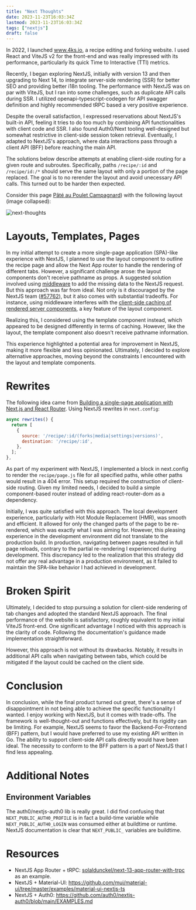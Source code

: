 ```yaml
---
title: "Next Thoughts"
date: 2023-11-23T16:03:34Z
lastmod: 2023-11-23T16:03:34Z
tags: ["nextjs"]
draft: false
---
```


In 2022, I launched www.4ks.io, a recipe editing and forking website. I used React and ViteJS v2 for the front-end and was really impressed with its performance, particularly its quick Time to Interactive (TTI) metrics.

Recently, I began exploring NextJS, initially with version 13 and then upgrading to Next 14, to integrate server-side rendering (SSR) for better SEO and providing better i18n tooling. The performance with NextJS was on par with ViteJS, but I ran into some challenges, such as duplicate API calls during SSR. I utilized openapi-typescript-codegen for API swagger definition and highly recommended tRPC based a very positive experience.

Despite the overall satisfaction, I expressed reservations about NextJS's built-in API, feeling it tries to do too much by combining API functionalities with client code and SSR. I also found Auth0/Next tooling well-designed but somewhat restrictive in client-side session token retrieval. Eventually, I adapted to NextJS's approach, where data interactions pass through a client API (BFF) before reaching the main API.

The solutions below describe attempts at enabling client-side routing for a given route and subroutes. Specifically, paths `/recipe/:id` and `/recipe/id:/*` should serve the same layout with only a portion of the page replaced. The goal is to no rerender the layout and avoid unecessary API calls. This turned out to be harder then expected.

Consider this page [Pâté au Poulet Campagnard](https://www.4ks.io/recipe/0j8MYMJBGhUirs6sFDPT-pate-au-poulet-campagnard)) with the following layout (image collapsed):

![next-thoughts](/images/next-thoughts-layout.png)

# Layouts, Templates, Pages

In my initial attempt to create a more single-page application (SPA)-like experience with NextJS, I planned to use the layout component to outline the recipe page and allow the Next App router to handle the rendering of different tabs. However, a significant challenge arose: the layout components don't receive pathname as props. A suggested solution involved using [middleware](https://github.com/vercel/next.js/issues/43704#issuecomment-1411186664) to add the missing data to the NextJS request. But this approach was far from ideal. Not only is it discouraged by the NextJS team ([#57762](https://github.com/vercel/next.js/issues/57762)), but it also comes with substantial tradeoffs. For instance, using middleware interferes with the [client-side caching of rendered server components](https://github.com/vercel/next.js/issues/43704#issuecomment-1455214392), a key feature of the layout component.

Realizing this, I considered using the template component instead, which appeared to be designed differently in terms of caching. However, like the layout, the template component also doesn't receive pathname information.

This experience highlighted a potential area for improvement in NextJS, making it more flexible and less opinionated. Ultimately, I decided to explore alternative approaches, moving beyond the constraints I encountered with the layout and template components.

# Rewrites

The following idea came from [Building a single-page application with Next.js and React Router](https://colinhacks.com/essays/building-a-spa-with-nextjs). Using NextJS rewrites in `next.config`:

```javascript
async rewrites() {
  return [
    {
      source: '/recipe/:id/(forks|media|settings|versions)',
      destination: '/recipe/:id',
    },
  ];
},
```

As part of my experiment with NextJS, I implemented a block in next.config to render the `recipe/page.js` file for all specified paths, while other paths would result in a 404 error. This setup required the construction of client-side routing. Given my limited needs, I decided to build a simple component-based router instead of adding react-router-dom as a dependency.

Initially, I was quite satisfied with this approach. The local development experience, particularly with Hot Module Replacement (HMR), was smooth and efficient. It allowed for only the changed parts of the page to be re-rendered, which was exactly what I was aiming for. However, this pleasing experience in the development environment did not translate to the production build. In production, navigating between pages resulted in full page reloads, contrary to the partial re-rendering I experienced during development. This discrepancy led to the realization that this strategy did not offer any real advantage in a production environment, as it failed to maintain the SPA-like behavior I had achieved in development.

# Broken Spirit

Ultimately, I decided to stop pursuing a solution for client-side rendering of tab changes and adopted the standard NextJS approach. The final performance of the website is satisfactory, roughly equivalent to my initial ViteJS front-end. One significant advantage I noticed with this approach is the clarity of code. Following the documentation's guidance made implementation straightforward.

However, this approach is not without its drawbacks. Notably, it results in additional API calls when navigating between tabs, which could be mitigated if the layout could be cached on the client side.

# Conclusion

In conclusion, while the final product turned out great, there's a sense of disappointment in not being able to achieve the specific functionality I wanted. I enjoy working with NextJS, but it comes with trade-offs. The framework is well-thought-out and functions effectively, but its rigidity can be limiting. For example, NextJS seems to favor the Backend-For-Frontend (BFF) pattern, but I would have preferred to use my existing API written in Go. The ability to support client-side API calls directly would have been ideal. The necessity to conform to the BFF pattern is a part of NextJS that I find less appealing.

# Additional Notes

## Environment Variables

The auth0/nextjs-auth0 lib is really great. I did find confusing that `NEXT_PUBLIC_AUTH0_PROFILE` is in fact a build-time variable while `NEXT_PUBLIC_AUTH0_LOGIN` was consumed either at buildtime or runtime. NextJS documentation is clear that `NEXT_PUBLIC_` variables are buildtime.

# Resources

- NextJS App Router + tRPC: [solaldunckel/next-13-app-router-with-trpc](https://github.com/solaldunckel/next-13-app-router-with-trpc) as an example.
- NextJS + Material-UI: https://github.com/mui/material-ui/tree/master/examples/material-ui-nextjs-ts
- NextJS + Auth0: https://github.com/auth0/nextjs-auth0/blob/main/EXAMPLES.md

